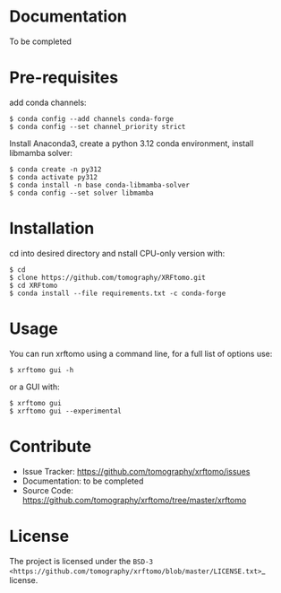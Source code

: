 Documentation
=============

To be completed


Pre-requisites
==============
add conda channels:

    $ conda config --add channels conda-forge
    $ conda config --set channel_priority strict

Install Anaconda3, create a python 3.12 conda environment, install libmamba solver:

    $ conda create -n py312
    $ conda activate py312
    $ conda install -n base conda-libmamba-solver
    $ conda config --set solver libmamba

Installation
============

cd into desired directory and nstall CPU-only version with: 

    $ cd
    $ clone https://github.com/tomography/XRFtomo.git
    $ cd XRFtomo
    $ conda install --file requirements.txt -c conda-forge

Usage
=====

You can run xrftomo using a command line, for a full list of options use: 

    $ xrftomo gui -h

or a GUI with:

    $ xrftomo gui
    $ xrftomo gui --experimental


Contribute
==========

* Issue Tracker: https://github.com/tomography/xrftomo/issues
* Documentation: to be completed
* Source Code: https://github.com/tomography/xrftomo/tree/master/xrftomo

License
=======

The project is licensed under the 
`BSD-3 <https://github.com/tomography/xrftomo/blob/master/LICENSE.txt>`_ license.
